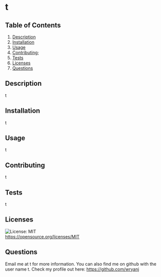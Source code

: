 
# t
## Table of Contents
1. [Description](#Description)
2. [Installation](#Installation)
3. [Usage](#Usage)
4. [Contributing](#Contributing);
5. [Tests](#Tests)
5. [Licenses](#Licenses)
5. [Questions](#Questions)
## Description
t
## Installation
t
## Usage
t
## Contributing
t
## Tests
t
## Licenses
![License: MIT](https://img.shields.io/badge/License-MIT-yellow.svg)  
https://opensource.org/licenses/MIT
## Questions
Email me at t for more information.
You can also find me on github with the user name t. 
Check my profile out here: https://github.com/wryanj
